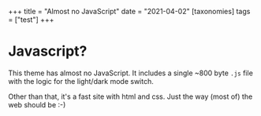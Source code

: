 +++
title = "Almost no JavaScript"
date = "2021-04-02"
[taxonomies]
tags = ["test"]
+++

# Javascript?

This theme has almost no JavaScript. It includes a single ~800 byte `.js` file with the logic for the light/dark mode switch.

Other than that, it's a fast site with html and css. Just the way (most of) the web should be :-)
